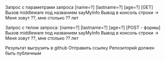 Запрос с параметрами запроса
[name=?]
[lastname=?]
[age=?]
[GET] Вызов middleware под названием sayMyInfo
Вывод в консоль строки -> Меня зовут ??, мне столько ?? лет

Запрос с телом запроса:
[name=?]
[lastname=?]
[age=?]
[POST - формы] Вызов middleware под названием sayMyInfo
Вывод в консоль строки -> Меня зовут ??, мне столько ?? лет

Результат выгрузить в github
Отправить ссылку
Репозиторий должен быть публичным
